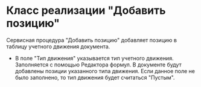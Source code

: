 ﻿# Класс реализации "Добавить позицию"

Сервисная процедура "Добавить позицию" добавляет позицию в таблицу учетного движения документа. 

* В поле "Тип движения" указывается тип учетного движения. Заполняется с помощью Редактора формул. В документе будут добавлены позиции указанного типа движения. Если данное поле не было заполнено, то тип движения будет считаться "Пустым". 